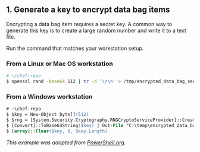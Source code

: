 ## 1. Generate a key to encrypt data bag items

Encrypting a data bag item requires a secret key. A common way to generate this key is to create a large random number and write it to a text file.

Run the command that matches your workstation setup.

### From a Linux or Mac OS workstation

```bash
# ~/chef-repo
$ openssl rand -base64 512 | tr -d '\r\n' > /tmp/encrypted_data_bag_secret
```

### From a Windows workstation

```ps
# ~\chef-repo
$ $key = New-Object byte[](512)
$ $rng = [System.Security.Cryptography.RNGCryptoServiceProvider]::Create().GetBytes($key)
$ [Convert]::ToBase64String($key) | Out-File "C:\temp\encrypted_data_bag_secret"
$ [array]::Clear($key, 0, $key.Length)
```

<p style="font-size: 14px; font-style: italic;">
This example was adapted from <a href="http://powershell.org/wp/2014/02/01/revisited-powershell-and-encryption/">PowerShell.org</a>.
</p>
